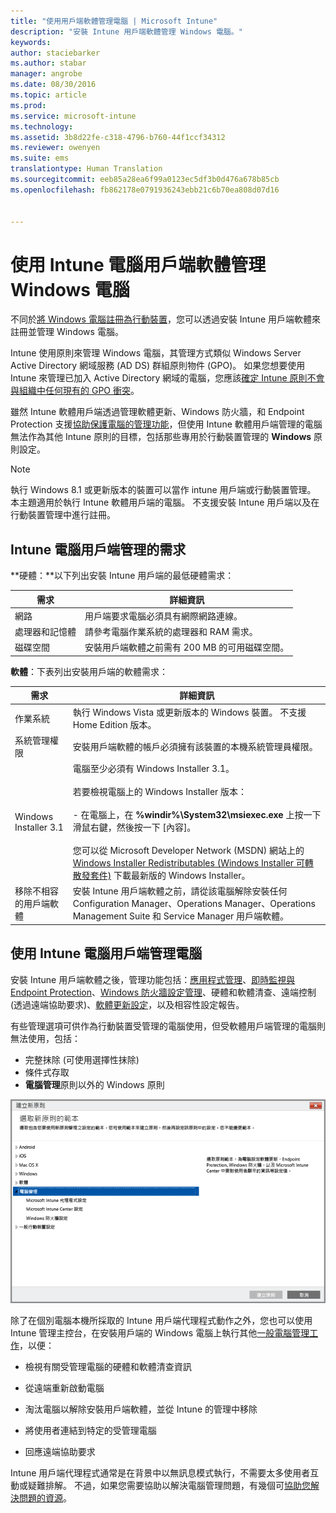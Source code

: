 ```yaml
---
title: "使用用戶端軟體管理電腦 | Microsoft Intune"
description: "安裝 Intune 用戶端軟體管理 Windows 電腦。"
keywords: 
author: staciebarker
ms.author: stabar
manager: angrobe
ms.date: 08/30/2016
ms.topic: article
ms.prod: 
ms.service: microsoft-intune
ms.technology: 
ms.assetid: 3b8d22fe-c318-4796-b760-44f1ccf34312
ms.reviewer: owenyen
ms.suite: ems
translationtype: Human Translation
ms.sourcegitcommit: eeb85a28ea6f99a0123ec5df3b0d476a678b85cb
ms.openlocfilehash: fb862178e0791936243ebb21c6b70ea808d07d16


---
```


# <a name="manage-windows-pcs-with-intune-pc-client-software"></a>使用 Intune 電腦用戶端軟體管理 Windows 電腦
不同於[將 Windows 電腦註冊為行動裝置](set-up-windows-device-management-with-microsoft-intune.md)，您可以透過安裝 Intune 用戶端軟體來註冊並管理 Windows 電腦。

Intune 使用原則來管理 Windows 電腦，其管理方式類似 Windows Server Active Directory 網域服務 (AD DS) 群組原則物件 (GPO)。 如果您想要使用 Intune 來管理已加入 Active Directory 網域的電腦，您應該[確定 Intune 原則不會與組織中任何現有的 GPO 衝突](resolve-gpo-and-microsoft-intune-policy-conflicts.md)。

雖然 Intune 軟體用戶端透過管理軟體更新、Windows 防火牆，和 Endpoint Protection 支援[協助保護電腦的管理功能](policies-to-protect-windows-pcs-in-microsoft-intune.md)，但使用 Intune 軟體用戶端管理的電腦無法作為其他 Intune 原則的目標，包括那些專用於行動裝置管理的 **Windows** 原則設定。

> [!NOTE]
> 執行 Windows 8.1 或更新版本的裝置可以當作 intune 用戶端或行動裝置管理。 本主題適用於執行 Intune 軟體用戶端的電腦。 不支援安裝 Intune 用戶端以及在行動裝置管理中進行註冊。

## <a name="requirements-for-intune-pc-client-management"></a>Intune 電腦用戶端管理的需求

**硬體：**以下列出安裝 Intune 用戶端的最低硬體需求：

|需求|詳細資訊|
|---------------|--------------------|
|網路|用戶端要求電腦必須具有網際網路連線。|
|處理器和記憶體|請參考電腦作業系統的處理器和 RAM 需求。|
|磁碟空間|安裝用戶端軟體之前需有 200 MB 的可用磁碟空間。|

**軟體**：下表列出安裝用戶端的軟體需求：

|需求|詳細資訊|
|---------------|--------------------|
|作業系統 | 執行 Windows Vista 或更新版本的 Windows 裝置。 不支援 Home Edition 版本。|
|系統管理權限|安裝用戶端軟體的帳戶必須擁有該裝置的本機系統管理員權限。|
|Windows Installer 3.1|電腦至少必須有 Windows Installer 3.1。<br /><br />若要檢視電腦上的 Windows Installer 版本：<br /><br />-   在電腦上，在 **%windir%\System32\msiexec.exe** 上按一下滑鼠右鍵，然後按一下 [內容]。<br /><br />您可以從 Microsoft Developer Network (MSDN) 網站上的 [Windows Installer Redistributables (Windows Installer 可轉散發套件)](http://go.microsoft.com/fwlink/?LinkID=234258) 下載最新版的 Windows Installer。|
|移除不相容的用戶端軟體|安裝 Intune 用戶端軟體之前，請從該電腦解除安裝任何 Configuration Manager、Operations Manager、Operations Management Suite 和 Service Manager 用戶端軟體。|

## <a name="computer-management-with-the-intune-computer-client"></a>使用 Intune 電腦用戶端管理電腦
安裝 Intune 用戶端軟體之後，管理功能包括：[應用程式管理](deploy-apps-in-microsoft-intune.md)、[即時監視與 Endpoint Protection](help-secure-windows-pcs-with-endpoint-protection-for-microsoft-intune.md)、[Windows 防火牆設定管理](help-protect-windows-pcs-using-windows-firewall-policies-in-microsoft-intune.md)、硬體和軟體清查、遠端控制 (透過遠端協助要求)、[軟體更新設定](keep-windows-pcs-up-to-date-with-software-updates-in-microsoft-intune.md)，以及相容性設定報告。

有些管理選項可供作為行動裝置受管理的電腦使用，但受軟體用戶端管理的電腦則無法使用，包括：

-   完整抹除 (可使用選擇性抹除)
-   條件式存取
-   **電腦管理**原則以外的 Windows 原則

![Windows 電腦的原則範本](../media/pc_policy_template.png)

除了在個別電腦本機所採取的 Intune 用戶端代理程式動作之外，您也可以使用 Intune 管理主控台，在安裝用戶端的 Windows 電腦上執行其他[一般電腦管理工作](common-windows-pc-management-tasks-with-the-microsoft-intune-computer-client.md)，以便：

-   檢視有關受管理電腦的硬體和軟體清查資訊

-   從遠端重新啟動電腦

-   淘汰電腦以解除安裝用戶端軟體，並從 Intune 的管理中移除

-   將使用者連結到特定的受管理電腦

-   回應遠端協助要求

Intune 用戶端代理程式通常是在背景中以無訊息模式執行，不需要太多使用者互動或疑難排解。 不過，如果您需要協助以解決電腦管理問題，有幾個可[協助您解決問題的資源](/intune/troubleshoot/troubleshoot-client-setup-in-microsoft-intune)。



<!--HONumber=Nov16_HO1-->


